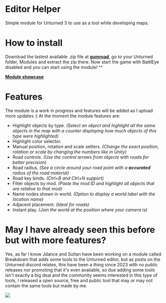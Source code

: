 # Editor Helper
Simple module for Unturned 3 to use as a tool while developing maps.

# How to install
Download the lastest available .zip file at **[gumroad](https://seniors.gumroad.com/l/editorhelper)**, go to your Unturned folder, Modules and extract the zip there.
Now start the game with BattlEye disabled and you can start using the module! ^^

**[Module showcase](https://youtu.be/Adg6y3W8xLk)**

# Features
The module is a work in progress and features will be added as I upload more updates :)
At the moment the module features are:
- Highlight objects by type. *(Select an object and highlight all the same objects in the map with a counter displaying how much objects of this type were highlighted)*
- Highlight color selector.
- Manual position, rotation and scale setters. *(Change the exact position, rotation or scale by changing the numbers like in Unity)*
- Road controls. *(Use the control arrows from objects with roads for better precision)*
- Road radius. *(See a circle around your road point with a **accurated** radius of the road material)*
- Road key binds. *(Ctrl+B and Ctrl+N support)*
- Filter objects by mod. *(Paste the mod ID and highlight all objects that are relative to that mod)*
- Name nodes shown in world. *(Option to display a world label with the location name)*
- Adjacent placement. *(Ideal for roads)*
- Instant play. *(Join the world at the position where your camera is)*

# May I have already seen this before but with more features?
Yes, as far I know Jdance and Sultan have been working on a module called Breakdown that adds some tools to the Unturned editor, but as posts on the Unturned discord relates, this have been a thing since 2023 with no public releases nor promoting that it's even avaliable, so due adding some tools isn't exactly a big deal and the community seems interested in this type of tools, I released a open source, free and public tool that may or may not contain the same tools but made by me.

[![](https://dcbadge.limes.pink/api/server/https://discord.gg/Y3jD5K2Q8C)](https://discord.gg/Y3jD5K2Q8C)
